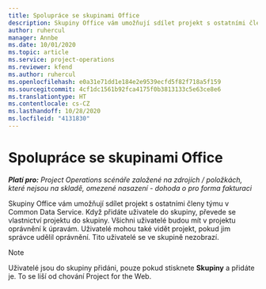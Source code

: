```yaml
---
title: Spolupráce se skupinami Office
description: Skupiny Office vám umožňují sdílet projekt s ostatními členy týmu v rámci Common Data Service.
author: ruhercul
manager: Annbe
ms.date: 10/01/2020
ms.topic: article
ms.service: project-operations
ms.reviewer: kfend
ms.author: ruhercul
ms.openlocfilehash: e0a31e71dd1e184e2e9539ecfd5f82f718a5f159
ms.sourcegitcommit: 4cf1dc1561b92fca4175f0b3813133c5e63ce8e6
ms.translationtype: HT
ms.contentlocale: cs-CZ
ms.lasthandoff: 10/28/2020
ms.locfileid: "4131830"
---
```

# <a name="collaboration-with-office-groups"></a>Spolupráce se skupinami Office

_**Platí pro:** Project Operations scénáře založené na zdrojích / položkách, které nejsou na skladě, omezené nasazení - dohoda o pro forma fakturaci_

Skupiny Office vám umožňují sdílet projekt s ostatními členy týmu v Common Data Service. Když přidáte uživatele do skupiny, převede se vlastnictví projektu do skupiny. Všichni uživatelé budou mít v projektu oprávnění k úpravám. Uživatelé mohou také vidět projekt, pokud jim správce udělil oprávnění. Tito uživatelé se ve skupině nezobrazí.

> [!NOTE] 
> Uživatelé jsou do skupiny přidáni, pouze pokud stisknete **Skupiny** a přidáte je. To se liší od chování Project for the Web. 

